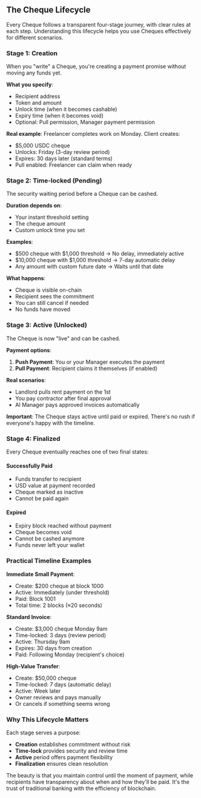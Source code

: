 ## The Cheque Lifecycle

Every Cheque follows a transparent four-stage journey, with clear rules at each step. Understanding this lifecycle helps you use Cheques effectively for different scenarios.

### Stage 1: Creation

When you "write" a Cheque, you're creating a payment promise without moving any funds yet.

**What you specify**:
- Recipient address
- Token and amount
- Unlock time (when it becomes cashable)
- Expiry time (when it becomes void)
- Optional: Pull permission, Manager payment permission

**Real example**: 
Freelancer completes work on Monday. Client creates:
- $5,000 USDC cheque
- Unlocks: Friday (3-day review period)
- Expires: 30 days later (standard terms)
- Pull enabled: Freelancer can claim when ready

### Stage 2: Time-locked (Pending)

The security waiting period before a Cheque can be cashed.

**Duration depends on**:
- Your instant threshold setting
- The cheque amount
- Custom unlock time you set

**Examples**:
- $500 cheque with $1,000 threshold → No delay, immediately active
- $10,000 cheque with $1,000 threshold → 7-day automatic delay
- Any amount with custom future date → Waits until that date

**What happens**: 
- Cheque is visible on-chain
- Recipient sees the commitment
- You can still cancel if needed
- No funds have moved

### Stage 3: Active (Unlocked)

The Cheque is now "live" and can be cashed.

**Payment options**:
1. **Push Payment**: You or your Manager executes the payment
2. **Pull Payment**: Recipient claims it themselves (if enabled)

**Real scenarios**:
- Landlord pulls rent payment on the 1st
- You pay contractor after final approval
- AI Manager pays approved invoices automatically

**Important**: The Cheque stays active until paid or expired. There's no rush if everyone's happy with the timeline.

### Stage 4: Finalized

Every Cheque eventually reaches one of two final states:

#### Successfully Paid
- Funds transfer to recipient
- USD value at payment recorded
- Cheque marked as inactive
- Cannot be paid again

#### Expired
- Expiry block reached without payment
- Cheque becomes void
- Cannot be cashed anymore
- Funds never left your wallet

### Practical Timeline Examples

**Immediate Small Payment**:
- Create: $200 cheque at block 1000
- Active: Immediately (under threshold)
- Paid: Block 1001
- Total time: 2 blocks (≈20 seconds)

**Standard Invoice**:
- Create: $3,000 cheque Monday 9am
- Time-locked: 3 days (review period)
- Active: Thursday 9am
- Expires: 30 days from creation
- Paid: Following Monday (recipient's choice)

**High-Value Transfer**:
- Create: $50,000 cheque
- Time-locked: 7 days (automatic delay)
- Active: Week later
- Owner reviews and pays manually
- Or cancels if something seems wrong

### Why This Lifecycle Matters

Each stage serves a purpose:
- **Creation** establishes commitment without risk
- **Time-lock** provides security and review time
- **Active** period offers payment flexibility
- **Finalization** ensures clean resolution

The beauty is that you maintain control until the moment of payment, while recipients have transparency about when and how they'll be paid. It's the trust of traditional banking with the efficiency of blockchain.
